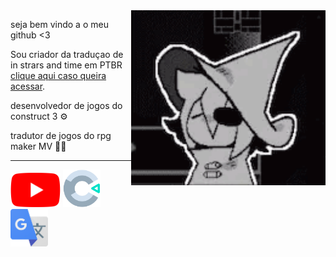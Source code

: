 <img src = "in-stars-in-time.gif" width = "311px" align = "right">

seja bem vindo a o meu github <3

Sou criador da traduçao de in strars and time em PTBR [clique aqui caso queira acessar](https://github.com/iagosamp/In-Strars-And-Time-PTBR/releases/tag/untagged-68512898cd4569df2990).

desenvolvedor de jogos do construct 3 ⚙

tradutor de jogos do rpg maker MV 🧙‍♂️

---
<img src = "Youtube_logo.png" width = "80px">    <img src = "Construct_3_Logo.svg.png" width = "60px">     <img src = "Google_Translate_logo.svg.png" width = "60px">
